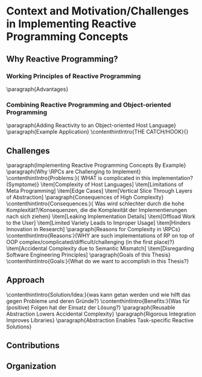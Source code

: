 # Context and Motivation/Challenges in Implementing Reactive Programming Concepts
## Why Reactive Programming?
### Working Principles of Reactive Programming
\paragraph{Advantages}
### Combining Reactive Programming and Object-oriented Programming
\paragraph{Adding Reactivity to an Object-oriented Host Language}
\paragraph{Example Application}
\contenthintIntro{THE CATCH/HOOK}{}
## Challenges
\paragraph{Implementing Reactive Programming Concepts By Example}
\paragraph{Why \RPCs are Challenging to Implement}
\contenthintIntro{Problems:}{ WHAT is complicated in this implementation? (Symptome)}
\item[Complexity of Host Languages] 
\item[Limitations of Meta Programming] 
\item[Edge Cases] 
\item[Vertical Slice Through Layers of Abstraction] 
\paragraph{Consequences of High Complexity}
\contenthintIntro{Consequences:}{ Was wird schlechter durch die hohe Komplexität?/Konsequenzen, die die Komplexität der Implementierungen nach sich ziehen}
\item[Leaking Implementation Details]
\item[Offload Work to the User] 
\item[Limited Variety Leads to Improper Usage] 
\item[Hinders Innovation in Research] 
\paragraph{Reasons for Complexity in \RPCs}
\contenthintIntro{Reasons:}{WHY are such implementations of RP on top of OOP complex/complicated/difficult/challenging (in the first place)?}
\item[Accidental Complexity due to Semantic Mismatch] 
\item[Disregarding Software Engineering Principles] 
\paragraph{Goals of this Thesis}
\contenthintIntro{Goals:}{What do we want to accomplish in this Thesis?}
## Approach
\contenthintIntro{Solution/Idea:}{was kann getan werden und wie hilft das gegen Probleme und deren Gründe?}
\contenthintIntro{Benefits:}{Was für (positive) Folgen hat der Einsatz der Lösung?}
\paragraph{Reusable Abstraction Lowers Accidental Complexity} 
\paragraph{Rigorous Integration Improves Libraries} 
\paragraph{Abstraction Enables Task-specific Reactive Solutions} 
## Contributions
##  Organization 